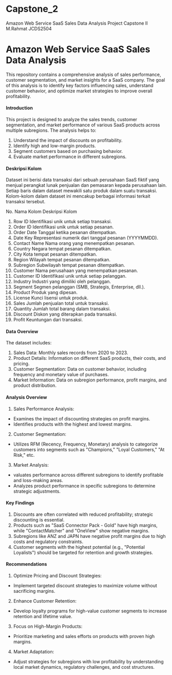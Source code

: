 # Capstone_2
Amazon Web Service SaaS Sales Data Analysis Project Capstone II M.Rahmat JCDS2504

# Amazon Web Service SaaS Sales Data Analysis
This repository contains a comprehensive analysis of sales performance, customer segmentation, and market insights for a SaaS company. The goal of this analysis is to identify key factors influencing sales, understand customer behavior, and optimize market strategies to improve overall profitability.

#### Introduction
This project is designed to analyze the sales trends, customer segmentation, and market performance of various SaaS products across multiple subregions. The analysis helps to:
1. Understand the impact of discounts on profitability.
2. Identify high and low-margin products.
3. Segment customers based on purchasing behavior.
4. Evaluate market performance in different subregions.

#### Deskripsi Kolom
Dataset ini berisi data transaksi dari sebuah perusahaan SaaS fiktif yang menjual perangkat lunak penjualan dan pemasaran kepada perusahaan lain. Setiap baris dalam dataset mewakili satu produk dalam suatu transaksi. Kolom-kolom dalam dataset ini mencakup berbagai informasi terkait transaksi tersebut.

No.	Nama Kolom	Deskripsi Kolom
1. 	Row ID	Identifikasi unik untuk setiap transaksi.
2.	Order ID	Identifikasi unik untuk setiap pesanan.
3.	Order Date	Tanggal ketika pesanan ditempatkan.
4.	Date Key	Representasi numerik dari tanggal pesanan (YYYYMMDD).
5.	Contact Name	Nama orang yang menempatkan pesanan.
6.	Country	Negara tempat pesanan ditempatkan.
7.	City	Kota tempat pesanan ditempatkan.
8. 	Region	Wilayah tempat pesanan ditempatkan.
9.	Subregion	Subwilayah tempat pesanan ditempatkan.
10.	Customer	Nama perusahaan yang menempatkan pesanan.
11.	Customer ID	Identifikasi unik untuk setiap pelanggan.
12.	Industry	Industri yang dimiliki oleh pelanggan.
13.	Segment	Segmen pelanggan (SMB, Strategis, Enterprise, dll.).
14.	Product	Produk yang dipesan.
15.	License	Kunci lisensi untuk produk.
16.	Sales	Jumlah penjualan total untuk transaksi.
17.	Quantity	Jumlah total barang dalam transaksi.
18.	Discount	Diskon yang diterapkan pada transaksi.
19.	Profit	Keuntungan dari transaksi.

#### Data Overview
The dataset includes:
1. Sales Data: Monthly sales records from 2020 to 2023.
2. Product Details: Information on different SaaS products, their costs, and pricing.
3. Customer Segmentation: Data on customer behavior, including frequency and monetary value of purchases.
4. Market Information: Data on subregion performance, profit margins, and product distribution.

#### Analysis Overview
1. Sales Performance Analysis:
  - Examines the impact of discounting strategies on profit margins.
  - Identifies products with the highest and lowest margins.
2. Customer Segmentation:
  - Utilizes RFM (Recency, Frequency, Monetary) analysis to categorize customers into segments such as "Champions," "Loyal Customers," "At Risk," etc.
3. Market Analysis:
  - valuates performance across different subregions to identify profitable and loss-making areas.
  - Analyzes product performance in specific subregions to determine strategic adjustments.

#### Key Findings
1. Discounts are often correlated with reduced profitability; strategic discounting is essential.
2. Products such as "SaaS Connector Pack - Gold" have high margins, while "ContactMatcher" and "OneView" show negative margins.
3. Subregions like ANZ and JAPN have negative profit margins due to high costs and regulatory constraints.
4. Customer segments with the highest potential (e.g., "Potential Loyalists") should be targeted for retention and growth strategies.

#### Recommendations
1. Optimize Pricing and Discount Strategies:
  - Implement targeted discount strategies to maximize volume without sacrificing margins.
2. Enhance Customer Retention:
  - Develop loyalty programs for high-value customer segments to increase retention and lifetime value.
3. Focus on High-Margin Products:
  - Prioritize marketing and sales efforts on products with proven high margins.
4. Market Adaptation:
  - Adjust strategies for subregions with low profitability by understanding local market dynamics, regulatory challenges, and cost structures.
  
